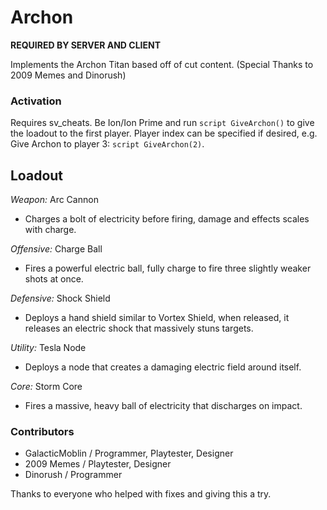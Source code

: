 # Archon

**REQUIRED BY SERVER AND CLIENT**

Implements the Archon Titan based off of cut content. (Special Thanks to 2009 Memes and Dinorush)

### Activation
Requires sv_cheats. Be Ion/Ion Prime and run ```script GiveArchon()``` to give the loadout to the first player. Player index can be specified if desired, e.g. Give Archon to player 3: ```script GiveArchon(2)```.

## Loadout

*Weapon:* Arc Cannon

- Charges a bolt of electricity before firing, damage and effects scales with charge.

*Offensive:* Charge Ball

- Fires a powerful electric ball, fully charge to fire three slightly weaker shots at once.

*Defensive:* Shock Shield

- Deploys a hand shield similar to Vortex Shield, when released, it releases an electric shock that massively stuns targets.

*Utility:* Tesla Node

- Deploys a node that creates a damaging electric field around itself.

*Core:* Storm Core

- Fires a massive, heavy ball of electricity that discharges on impact.

### Contributors
- GalacticMoblin / Programmer, Playtester, Designer
- 2009 Memes / Playtester, Designer
- Dinorush / Programmer

Thanks to everyone who helped with fixes and giving this a try.
